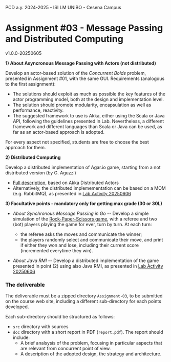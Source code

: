PCD a.y. 2024-2025 - ISI LM UNIBO - Cesena Campus

# Assignment #03 -  Message Passing and Distributed Computing

v1.0.0-20250605

**1) About Asyncronous Message Passing with Actors (not distributed)**

Develop an actor-based solution of the *Concurrent Boids* problem, presented in Assignment #01, with the same GUI. Requirements (analogous to the first assignment):
- The solutions should exploit as much as possible  the key features of the actor programming model, both at the design and implementation level. 
- The solution should promote modularity, encapsulation as well as performance, reactivity. 
- The suggested framework to use is Akka, either using the Scala or Java API, following the guidelines presented in Lab. Nevertheless, a different framework and different languages than Scala or Java can be used, as far as an actor-based approach is adopted.

For every aspect not specified, students are free to choose the best approach for them.


**2) Distributed Computing** 

Develop a distributed implementation of Agar.io game, starting from a not distributed version (by G. Aguzzi)
- [Full description](https://github.com/cric96/pcd-assignment-2025/tree/main), based on Akka Distributed Actors
- Alternatively, the distributed implemementation can be based on a MOM (e.g. RabbitMQ), as presented in [Lab Activity 20250606](https://github.com/pcd-2024-2025/lab-10)


**3) Facultative points - mandatory only for getting max grade (30 or 30L)** 

- *About Synchronous Message Passing in Go* -- Develop a simple simulation of the [Rock-Paper-Scissors game](https://it.wikipedia.org/wiki/Morra_cinese), with a referee and two (bot) players playing the game for ever, turn by turn. At each turn: 
  - the referee asks the moves and communicate the winner;
  - the players randomly select and communicate their move, and print if either they won and lose, including their current score (incremented everytime they win).      


- *About Java RMI* -- Develop a distributed implementation of the game presented in point (2) using also Java RMI, as presented in [Lab Activity 20250606](https://github.com/pcd-2024-2025/lab-10)


### The deliverable

The deliverable must be a zipped directory `Assignment-03`, to be submitted on the course web site, including a different sub-directory for each points developed.  

Each sub-directory should be structured as follows:
- `src` directory with sources
- `doc` directory with a short report in PDF (`report.pdf`). The report should include:
	- A brief analsysis of the problem, focusing in particular aspects that are relevant from concurrent point of view.
	- A description of the adopted design, the strategy and architecture.


